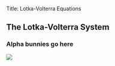 Title: Lotka-Volterra Equations

## The Lotka-Volterra System


### Alpha bunnies go here

<img src="images/alphabunnies.jpg" />
